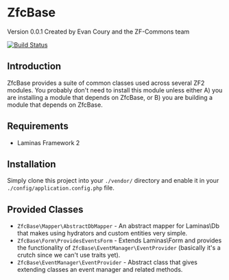 # ZfcBase

Version 0.0.1 Created by Evan Coury and the ZF-Commons team

[![Build Status](https://secure.travis-ci.org/ZF-Commons/ZfcBase.png?branch=master)](http://travis-ci.org/ZF-Commons/ZfcBase)

## Introduction

ZfcBase provides a suite of common classes used across several ZF2 modules.
You probably don't need to install this module unless either A) you are
installing a module that depends on ZfcBase, or B) you are building a module
that depends on ZfcBase.

## Requirements

* Laminas Framework 2

## Installation

Simply clone this project into your `./vendor/` directory and enable it in your
`./config/application.config.php` file.

Provided Classes
----------------

* `ZfcBase\Mapper\AbstractDbMapper` - An abstract mapper for Laminas\Db that makes
  using hydrators and custom entities very simple.
* `ZfcBase\Form\ProvidesEventsForm` - Extends Laminas\Form and provides the
  functionality of `ZfcBase\EventManager\EventProvider` (basically it's a
  crutch since we can't use traits yet).
* `ZfcBase\EventManager\EventProvider` - Abstract class that gives extending
  classes an event manager and related methods.
